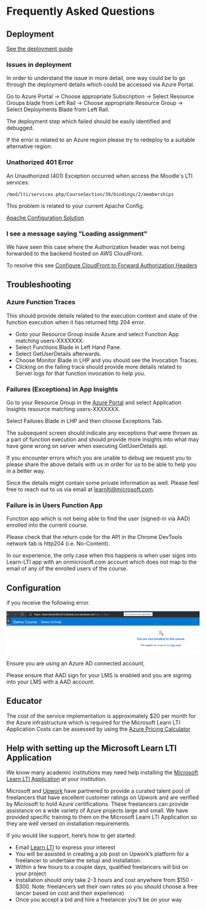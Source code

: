 # Frequently Asked Questions

## Deployment

[See the deployment guide](DEPLOYMENT_GUIDE.MD)

### Issues in deployment

In order to understand the issue in more detail, one way could be to go through the deployment details which could be accessed via Azure Portal.

Go to Azure Portal -> Choose appropriate Subscription -> Select Resource Groups blade from Left Rail -> Choose appropriate Resource Group -> Select Deployments Blade from Left Rail.

The deployment step which failed should be easily identified and debugged.

If the error is related to an Azure region please try to redeploy to a suitable alternative region.

### Unathorized 401 Error

An Unauthorized (401) Exception occurred when access the Moodle's LTI services.

```
/mod/lti/services.php/CourseSection/39/bindings/2/memberships
```

This problem is related to your current Apache Config.

[Apache Configuration Solution](https://moodle.org/mod/forum/discuss.php?d=389429)

### I see a message saying "Loading assignment"

We have seen this case where the Authorization header was not being forwarded to the backend hosted on AWS CloudFront.

To resolve this see [Configure CloudFront to Forward Authorization Headers](https://docs.aws.amazon.com/AmazonCloudFront/latest/DeveloperGuide/add-origin-custom-headers.html#add-origin-custom-headers-forward-authorization)


## Troubleshooting

### Azure Function Traces

This should provide details related to the execution context and state of the function execution when it has returned http 204 error.

- Goto your Resource Group inside Azure and select Function App matching users-XXXXXXX.
- Select Functions Blade in Left Hand Pane.
- Select GetUserDetails afterwards.
- Choose Monitor Blade in LHP and you should see the Invocation Traces.
- Clicking on the failing trace should provide more details related to Server logs for that function invocation to help you.

### Failures (Exceptions) in App Insights

Go to your Resource Group in the [Azure Portal](http://portal.azure.com) and select Application Insights resource matching users-XXXXXXX.

Select Failures Blade in LHP and then choose Exceptions Tab.

The subsequent screen should indicate any exceptions that were thrown as a part of function execution and should provide more insights into what may have gone wrong on server when executing GetUserDetails api.

If you encounter errors which you are unable to debug we request you to please share the above details with us in order for us to be able to help you in a better way.

Since the details might contain some private information as well. Please feel free to reach out to us via email at learnlti@microsoft.com.

### Failure is in Users Function App

Function app which is not being able to find the user (signed-in via AAD) enrolled into the current course. 

Please check that the return code for the API in the Chrome DevTools network tab is http204 (i.e. No-Content).

In our experience, the only case when this happens is when user signs into Learn-LTI app with an onmicrosoft.com account which does not map to the email of any of the enrolled users of the course.

## Configuration

if you receive the following error.

![Learnltiadd](../images/LearnLTIAADIssue.png)

Ensure you are using an Azure AD connected account,

Please ensure that AAD sign for your LMS is enabled and you are signing into your LMS with a AAD account.

## Educator

The cost of the service implementation is approximately $20 per month for the Azure infrastructure which is required for the Microsoft Learn LTI Application
Costs can be assessed by using the [Azure Pricing Calculator]( https://azure.microsoft.com/pricing/calculator)

## Help with setting up the Microsoft Learn LTI Application 

We know many academic institutions may need help installing the [Microsoft Learn LTI Application](https://github.com/microsoft/Learn-LTI/blob/main/README.md) at your institution. 

Microsoft and [Upwork](https://www.upwork.com/ppc/microsoft/azure/) have partnered to provide a curated talent pool of freelancers that have excellent customer ratings on Upwork and are verified by Microsoft to hold Azure certifications. These freelancers can provide assistance on a wide variety of Azure projects large and small. We have provided specific training to them on the Microsoft Learn LTI Application so they are well versed on installation requirements.

If you would like support, here’s how to get started:

-	Email [Learn LTI](mailto:learnlti@microsoft.com.) to express your interest 
-	You will be assisted in creating a job post on Upwork’s platform for a freelancer to undertake the setup and installation.
-	Within a few hours to a couple days, qualified freelancers will bid on your project
-	Installation should only take 2-3 hours and cost anywhere from $150 - $300. Note: freelancers set their own rates so you should choose a free lancer based on cost and their experience)
-	Once you accept a bid and hire a freelancer you’ll be on your way


